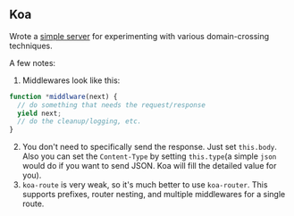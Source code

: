 ## Koa

Wrote a [simple server](https://github.com/joyeecheung/cross-domain-with-koa/blob/master/app.js) for experimenting with various domain-crossing techniques.

A few notes:

1. Middlewares look like this:

  ```javascript
  function *middlware(next) {
    // do something that needs the request/response
    yield next;
    // do the cleanup/logging, etc.
  }
  ```
2. You don't need to specifically send the response. Just set `this.body`. Also you can set the `Content-Type` by setting `this.type`(a simple `json` would do if you want to send JSON. Koa will fill the detailed value for you).
3. `koa-route` is very weak, so it's much better to use `koa-router`. This supports prefixes, router nesting, and multiple middlewares for a single route.